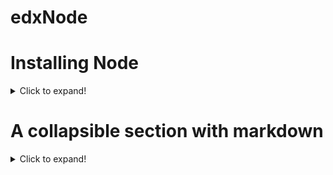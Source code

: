# edxNode

# Installing Node
<details>
  <summary>Click to expand!</summary>
  
  ## What NOT to do
  Often Node.js can be installed with a particular Operating System's official or unofficial package manager. For instance apt-get on Debian/Ubuntu, Brew on macOs, Chocolatey on Windows. It is strongly recommended against using this approach to install Node. Package managers tend to lag behind the faster Node.js release cycle. Additionally, the placement of binary and config files and folders isn't standardized across OS package managers and can cause compatibility issues.

Another significant issue with installing Node.js via an OS package manager is that installing global modules with Node's module installer (npm) tends to require the use of sudo (a command which grants root privileges) on non-Windows systems. This is not an ideal setup for a developer machine and granting root privileges to the install process of third-party libraries is not a good security practice.

Node can also be installed directly from the Node.js website. Again, on macOS and Linux it predicates the use of sudo for installing global libraries. Whether Windows, macOS or Linux, in the following sections we will present a better way to install Node using a version manager.

It is strongly recommended that if Node is installed via an Operating System Package Manager or directly via the website, that it be completely uninstalled before proceeding to the following sections.

  ## Mac or Linux
  In this section, we will look at installing Node on macOS and Linux. For Windows users feel free to skip to the next section, unless using Windows Subsystem for Linux v2 in which case this section may also be relevant.

The recommended way to install Node.js on macOS and Linux is by using a Node version manager, in particular nvm. We are going to install nvm and then use it to install Node.

The current nvm version is v0.37.2 (as of December 2020), so the install process will contain this version in the URL, if a greater version is out at time of reading, replace v0.37.2 with the current nvm version. For this installation process we assume that Bash, Sh, or Zsh is the shell being used, Fish is not supported but see the nvm readme for alternatives.

The way to install nvm is via the install script at https://github.com/nvm-sh/nvm/blob/v0.37.2/install.sh. If curl is installed (it usually is) a single command can be used to install and setup nvm:

curl -o- https://raw.githubusercontent.com/nvm-sh/nvm/v0.37.2/install.sh | bash

If using zsh (e.g. on newer macOS releases) the bash part of the command can be replaced with zsh.

Alternatively the file can be downloaded and saved, and then easily executed like so:

cat install.sh | bash

Again bash can be replaced with zsh. To check that the installation was successful execute the following in the terminal:

command -v nvm

It should output nvm. If this fails on Linux, close and reopen the terminal (or SSH session) and try running the command again. On macOS see "Troubleshooting on macOS" for in depth troubleshooting.

Now that we have a version manager, let's install the Node version we'll be using on this course:

nvm install 14

This will install the latest version of Node 14:

 

![alt text](https://github.com/cmcntsh/edxNode/blob/main/nvm_install_14.png?raw=true)

 

In this case the command installed Node v14.15.1. It doesn't matter if the right-most numbers are higher for this course, as long as the major number (the first number) is 14.

We can verify that Node is installed, and which version, with the following command:

node -v

Congratulations, we now have the right setup on our macOS or Linux machine to proceed with the course.

## Windows
In this section, we will look at installing Node.js on Windows 10 and up. As a non-Windows user feel free to skip this section.

While nvm is recommended for macOS and Linux, and there is an unaffiliated nvm-windows version manager, the recommended version manager for Windows is nvs. The nvs version manager is actually cross-platform so it can be used on macOS and Linux but nvm is a lot more popular.

To install nvs on Windows go to the release page and download the MSI installer file of the latest release:

 
![alt text](https://github.com/cmcntsh/edxNode/blob/main/Release_page_screenshot_-_nvs_on_Windows.png?raw=true)
Release page screenshot - nvs on Windows.png

 

If a later release than v1.5.4 is available, download the MSI for that release. Once downloaded, run the installer and follow the steps to install. After it is installed open a cmd.exe or powershell prompt and run the following:

nvs add 14

This should result in the latest version of Node 14 being installed:

 
![alt text](https://github.com/cmcntsh/edxNode/blob/main/nvs_add_14_Windows_Command_Prompt.png?raw=true)
nvs add 14 Windows Command Prompt

 

In this case the command installed Node v14.15.1, it doesn't matter if the right-most numbers are higher for this course, as long as the major number (the first number) is 14.

To activate the newly installed version we also need to run the following command:

nvs use 14

This should result in output similar to the following:

 
![alt text](https://github.com/cmcntsh/edxNode/blob/main/nvs_use_14_Windows_output.png?raw=true)
nvs use 14 Windows output

 

We can verify that Node is installed, and which version, with the following command:

node -v

Congratulations, we now have the right setup on our Windows machine to proceed with the course.
  
</details>

# A collapsible section with markdown
<details>
  <summary>Click to expand!</summary>
  
  ## Heading
  1. A numbered
  2. list
     * With some
     * Sub bullets
</details>
